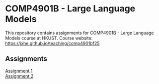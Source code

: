 # COMP4901B - Large Language Models

This repository contains assignments for COMP4901B - Large Language Models course at HKUST. Course website: https://jxhe.github.io/teaching/comp4901bf25

## Assignments

[Assignment 1](assignment1/README.md)  
[Assignment 2](assignment2/README.md)

